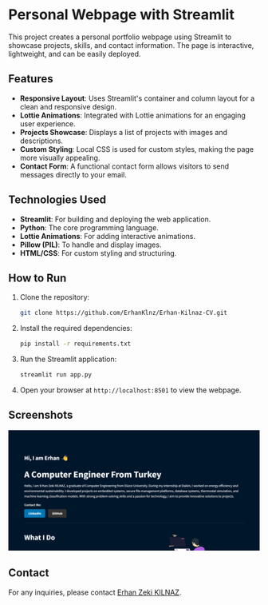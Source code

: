 # Personal Webpage with Streamlit

This project creates a personal portfolio webpage using Streamlit to showcase projects, skills, and contact information. The page is interactive, lightweight, and can be easily deployed.

## Features

- **Responsive Layout**: Uses Streamlit's container and column layout for a clean and responsive design.
- **Lottie Animations**: Integrated with Lottie animations for an engaging user experience.
- **Projects Showcase**: Displays a list of projects with images and descriptions.
- **Custom Styling**: Local CSS is used for custom styles, making the page more visually appealing.
- **Contact Form**: A functional contact form allows visitors to send messages directly to your email.

## Technologies Used

- **Streamlit**: For building and deploying the web application.
- **Python**: The core programming language.
- **Lottie Animations**: For adding interactive animations.
- **Pillow (PIL)**: To handle and display images.
- **HTML/CSS**: For custom styling and structuring.

## How to Run

1. Clone the repository:
    ```bash
    git clone https://github.com/ErhanKlnz/Erhan-Kilnaz-CV.git
    ```

2. Install the required dependencies:
    ```bash
    pip install -r requirements.txt
    ```

3. Run the Streamlit application:
    ```bash
    streamlit run app.py
    ```

4. Open your browser at `http://localhost:8501` to view the webpage.



## Screenshots

![alt text](image.png)

## Contact

For any inquiries, please contact [Erhan Zeki KILNAZ](mailto:erhanzekikilnaz@hotmail.com).


